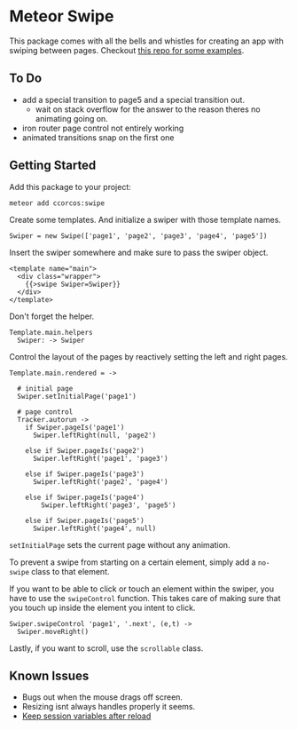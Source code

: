 # Meteor Swipe

This package comes with all the bells and whistles for creating an app with swiping
between pages. Checkout [this repo for some examples](https://github.com/ccorcos/meteor-swipe-examples).

## To Do

- add a special transition to page5 and a special transition out.
  - wait on stack overflow for the answer to the reason theres no animating going on.
- iron router page control not entirely working
- animated transitions snap on the first one
























## Getting Started

Add this package to your project:

```
meteor add ccorcos:swipe
```

Create some templates. And initialize a swiper with those template names.

`Swiper = new Swipe(['page1', 'page2', 'page3', 'page4', 'page5'])`

Insert the swiper somewhere and make sure to pass the swiper object.

```
<template name="main">
  <div class="wrapper">
    {{>swipe Swiper=Swiper}}
  </div>
</template>
```

Don't forget the helper.

```
Template.main.helpers
  Swiper: -> Swiper
```

Control the layout of the pages by reactively setting the left and right
pages.

```
Template.main.rendered = ->

  # initial page
  Swiper.setInitialPage('page1')

  # page control
  Tracker.autorun ->
    if Swiper.pageIs('page1')
      Swiper.leftRight(null, 'page2')

    else if Swiper.pageIs('page2')
      Swiper.leftRight('page1', 'page3')

    else if Swiper.pageIs('page3')
      Swiper.leftRight('page2', 'page4')

    else if Swiper.pageIs('page4')
        Swiper.leftRight('page3', 'page5')

    else if Swiper.pageIs('page5')
      Swiper.leftRight('page4', null)
```

`setInitialPage` sets the current page without any animation.

To prevent a swipe from starting on a certain element, simply add a `no-swipe`
class to that element.

If you want to be able to click or touch an element within the swiper, you have
to use the `swipeControl` function. This takes care of making sure that you
touch up inside the element you intent to click.

```
Swiper.swipeControl 'page1', '.next', (e,t) ->
  Swiper.moveRight()
```

Lastly, if you want to scroll, use the `scrollable` class.


## Known Issues
- Bugs out when the mouse drags off screen.
- Resizing isnt always handles properly it seems.
- [Keep session variables after reload](https://github.com/meteor/meteor/blob/d477c8d03bb078f7e8e85dbe4b51db7ae5689573/packages/session/session.js)
